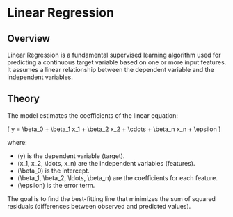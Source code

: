 # Linear Regression

## Overview

Linear Regression is a fundamental supervised learning algorithm used for predicting a continuous target variable based on one or more input features. It assumes a linear relationship between the dependent variable and the independent variables.

## Theory

The model estimates the coefficients of the linear equation:

\[
y = \beta_0 + \beta_1 x_1 + \beta_2 x_2 + \cdots + \beta_n x_n + \epsilon
\]

where:  
- \(y\) is the dependent variable (target).  
- \(x_1, x_2, \ldots, x_n\) are the independent variables (features).  
- \(\beta_0\) is the intercept.  
- \(\beta_1, \beta_2, \ldots, \beta_n\) are the coefficients for each feature.  
- \(\epsilon\) is the error term.

The goal is to find the best-fitting line that minimizes the sum of squared residuals (differences between observed and predicted values).




